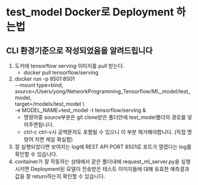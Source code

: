 test_model Docker로 Deployment 하는법
=============

CLI 환경기준으로 작성되었음을 알려드립니다
-------------

1. 도커에 tensorflow serving 이미지를 pull 받는다.
    - docker pull tensorflow/serving
2. docker run -p 8501:8501 \
--mount type=bind,\
source=/Users/yong/NetworkProgramming_Tensorflow/ML_model/test_model,\
target=/models/test_model \      
-e MODEL_NAME=test_model -t tensorflow/serving &
    - 명령어중 source부분은 git clone받은 폴더안에 test_model폴더의 경로를 넣어주면됩니다.
    - ctrl-c ctrl-v시 공백문자도 포함될 수 있으니 이 부분 제거해야합니다. (직접 명령어 치면 제일 확실함)
3. 잘 실행되었다면 보여지는 log에 REST API PORT 8501로 포트가 열렸다는 log를 확인할 수 있습니다.
4. container가 잘 작동하는 상태에서 같은 폴더내에 request_ml_server.py을 실행시키면 Deployment된 모델이 전송받은 테스트 이미지들에 대해 유효한 예측결과값을 잘 return하는지 확인할 수 있습니다.
